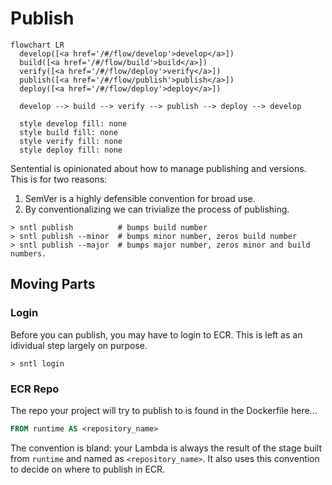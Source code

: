 # Publish

```mermaid
flowchart LR
  develop([<a href='/#/flow/develop'>develop</a>])
  build([<a href='/#/flow/build'>build</a>])
  verify([<a href='/#/flow/deploy'>verify</a>])
  publish([<a href='/#/flow/publish'>publish</a>])
  deploy([<a href='/#/flow/deploy'>deploy</a>])

  develop --> build --> verify --> publish --> deploy --> develop

  style develop fill: none
  style build fill: none
  style verify fill: none
  style deploy fill: none
```

Sentential is opinionated about how to manage publishing and versions. This is for two reasons:
1. SemVer is a highly defensible convention for broad use.
2. By conventionalizing we can trivialize the process of publishing.

```shell
> sntl publish          # bumps build number
> sntl publish --minor  # bumps minor number, zeros build number
> sntl publish --major  # bumps major number, zeros minor and build numbers.
```

## Moving Parts

### Login

Before you can publish, you may have to login to ECR. This is left as an idividual step largely on purpose.

```shell
> sntl login
```

### ECR Repo

The repo your project will try to publish to is found in the Dockerfile here...

```Dockerfile
FROM runtime AS <repository_name>
```

The convention is bland: your Lambda is always the result of the stage built from `runtime` and named as `<repository_name>`. It also uses this convention to decide on where to publish in ECR.